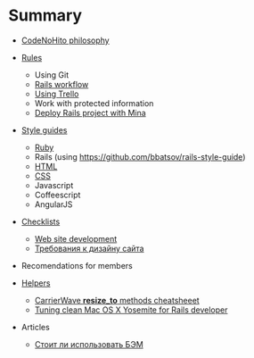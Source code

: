# Summary

* [CodeNoHito philosophy](philosophy/README.md)

* [Rules](rules/README.md)
    * Using Git
    * [Rails workflow](rules/rails_workflow.md)
    * [Using Trello](rules/trello.md)
    * Work with protected information
    * [Deploy Rails project with Mina](rules/rails_deploy.md)

* [Style guides](styleguides/README.md)
    * [Ruby](styleguides/ruby.md)
    * Rails (using https://github.com/bbatsov/rails-style-guide)
    * [HTML](styleguides/html.md)
    * [CSS](styleguides/css.md)
    * Javascript
    * Coffeescript
    * AngularJS

* [Checklists](checklists/README.md)
    * [Web site development](checklists/website.md)
    * [Требования к дизайну сайта](checklists/design_requirements.md)

* Recomendations for members

* [Helpers](helpers/README.md)
    * [CarrierWave **resize_to** methods cheatsheeet](helpers/carrierwave_resize_to.md)
    * [Tuning clean Mac OS X Yosemite for Rails developer](helpers/yousemite_tuning_for_rails.md)

* Articles
    * [Стоит ли использовать БЭМ](articles/should_we_use_bem.md)
